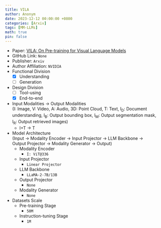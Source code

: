 ```yaml
---
title: VILA
author: Anonym
date: 2023-12-12 00:00:00 +0800
categories: [Arxiv]
tags: [MM-LLMs]
math: true
pin: false
---
```


- Paper: [VILA: On Pre-training for Visual Language Models](https://arxiv.org/abs/2312.07533)
- GitHub Link: `None`
- Publisher: `Arxiv`
- Author Affiliation: `NVIDIA`
- Functional Division
  + [x] Understanding
  + [ ] Generation
- Design Division
  + [ ] Tool-using
  + [x] End-to-end
- Input Modalities $\rightarrow$ Output Modalities <br />(I: Image, V: Video, A: Audio, 3D: Point Cloud, T: Text, I<sub>D</sub>: Document understanding, I<sub>B</sub>: Output bounding box, I<sub>M</sub>: Output segmentation mask, I<sub>R</sub>: Output retrieved images)
  + I+T $\rightarrow$ T
- Model Architecture <br />(Input $\rightarrow$ Modality Encoder $\rightarrow$ Input Projector $\rightarrow$ LLM Backbone $\rightarrow$ Output Projector $\rightarrow$ Modality Generator $\rightarrow$ Output)
  + Modality Encoder
    * `I: ViT@336`
  + Input Projector
    * `Linear Projector`
  + LLM Backbone
    * `LLaMA-2-7B/13B`
  + Output Projector
    * `None`
  + Modality Generator
    * `None`
- Datasets Scale
  + Pre-training Stage
    * `50M`
  + Instruction-tuning Stage
    * `1M`
